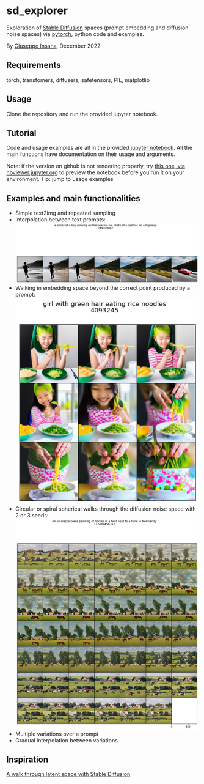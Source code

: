 # sd_explorer
Exploration of [Stable Diffusion](https://github.com/Stability-AI/StableDiffusion) spaces (prompt embedding and diffusion noise spaces) via [pytorch](https://pytorch.org/), python code and examples.

By [Giuseppe Insana](https://insana.net), December 2022

## Requirements
torch, transfomers, diffusers, safetensors, PIL, matplotlib

## Usage
Clone the repository and run the provided jupyter notebook.

## Tutorial
Code and usage examples are all in the provided [jupyter notebook](sd_explorer.ipynb).
All the main functions have documentation on their usage and arguments.

Note: if the version on github is not rendering properly, try [this one, via nbviewer.jupyter.org](https://nbviewer.jupyter.org/github/g-insana/sd_explorer/blob/main/sd_explorer.ipynb#Examples) to preview the notebook before you run it on your environment. Tip: jump to usage examples

## Examples and main functionalities
* Simple text2img and repeated sampling
* Interpolation between text prompts:
![From boy to car](boy_to_car.jpg)
* Walking in embedding space beyond the correct point produced by a prompt:
![green hair girl eating noodles](green_haired_girl.jpg)
* Circular or spiral spherical walks through the diffusion noise space with 2 or 3 seeds:
![horses_circular_walk](horses_r48.jpg)
* Multiple variations over a prompt
* Gradual interpolation between variations

## Inspiration
[A walk through latent space with Stable Diffusion](https://keras.io/examples/generative/random_walks_with_stable_diffusion/)


